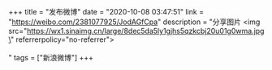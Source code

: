 +++
title = "发布微博"
date = "2020-10-08 03:47:51"
link = "https://weibo.com/2381077925/JodAGfCpa"
description = "分享图片 <img src=\"https://wx1.sinaimg.cn/large/8dec5da5ly1gjhs5qzkcbj20u01g0wma.jpg\" referrerpolicy=\"no-referrer\"><br><br>"
tags = ["新浪微博"]
+++
